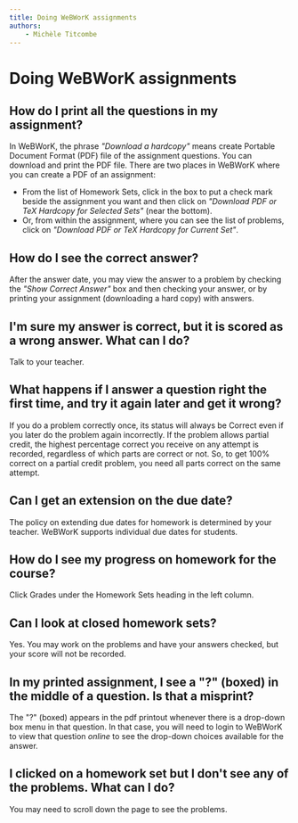 ```yaml
---
title: Doing WeBWorK assignments
authors:
    - Michèle Titcombe
---
```

# Doing WeBWorK assignments

## How do I print all the questions in my assignment?

In WeBWorK, the phrase _"Download a hardcopy"_ means create
Portable Document Format (PDF) file of the assignment questions.
You can download and print the PDF file.
There are two places in WeBWorK where you can create a PDF of an assignment:

- From the list of Homework Sets,
    click in the box to put a check mark beside the assignment you want
    and then click on _"Download PDF or TeX Hardcopy for Selected Sets"_ (near the bottom).
- Or, from within the assignment,
    where you can see the list of problems,
    click on _"Download PDF or TeX Hardcopy for Current Set"_.

## How do I see the correct answer?

After the answer date, you may view the answer to a problem by
checking the _"Show Correct Answer"_ box and then checking your
answer, or by printing your assignment (downloading a hard copy)
with answers.

## I'm sure my answer is correct, but it is scored as a wrong answer. What can I do?

Talk to your teacher.

## What happens if I answer a question right the first time, and try it again later and get it wrong?

If you do a problem correctly once, its status will always be
Correct even if you later do the problem again incorrectly.
If the problem allows partial credit,
the highest percentage correct you receive on any attempt is recorded,
regardless of which parts are correct or not.
So, to get 100% correct on a partial credit problem,
you need all parts correct on the same attempt.

## Can I get an extension on the due date?

The policy on extending due dates for homework is determined by your teacher.
WeBWorK supports individual due dates for students.

## How do I see my progress on homework for the course?

Click Grades under the Homework Sets heading in the left column.

## Can I look at closed homework sets?

Yes. You may work on the problems and have your answers checked,
but your score will not be recorded.

## In my printed assignment, I see a "?" (boxed) in the middle of a question. Is that a misprint?

The "?" (boxed) appears in the pdf printout whenever there is a drop-down box menu in that question.
In that case, you will need to login to WeBWorK to view that question _online_
to see the drop-down choices available for the answer.

## I clicked on a homework set but I don't see any of the problems. What can I do?

You may need to scroll down the page to see the problems.
